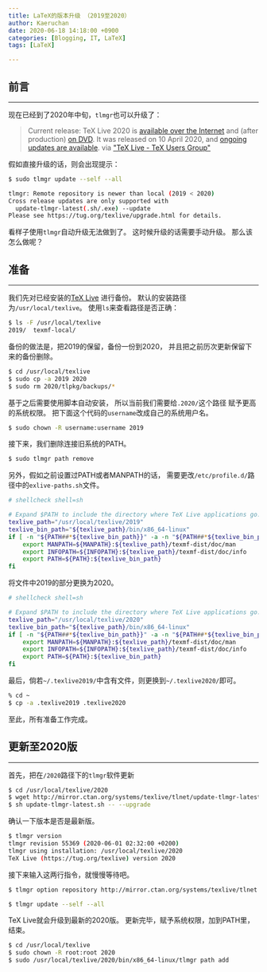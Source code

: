 ```yaml
---
title: LaTeX的版本升级 （2019至2020）
author: Kaeruchan
date: 2020-06-18 14:18:00 +0900
categories: [Blogging, IT, LaTeX]
tags: [LaTeX]

---
```



## 前言
----

现在已经到了2020年中旬，``tlmgr``也可以升级了：

>Current release: TeX Live 2020 is [available over the Internet](http://www.tug.org/texlive/acquire.html) and (after production) [on DVD](http://www.tug.org/texlive/acquire-dvd.html). It was released on 10 April 2020, and [ongoing updates are available](http://www.tug.org/texlive/pkginstall.html).
via ["TeX Live - TeX Users Group"](http://www.tug.org/texlive/)

假如直接升级的话，则会出现提示：
```bash
$ sudo tlmgr update --self --all

tlmgr: Remote repository is newer than local (2019 < 2020)
Cross release updates are only supported with
  update-tlmgr-latest(.sh/.exe) --update
Please see https://tug.org/texlive/upgrade.html for details.
```

看样子使用``tlmgr``自动升级无法做到了。
这时候升级的话需要手动升级。
那么该怎么做呢？

## 准备
----

我们先对已经安装的[TeX Live](http://www.tug.org/texlive/)
进行备份。
默认的安装路径为``/usr/local/texlive``。
使用``ls``来查看路径是否正确：

```bash
$ ls -F /usr/local/texlive
2019/  texmf-local/
```

备份的做法是，把2019的保留，备份一份到2020，
并且把之前历次更新保留下来的备份删除。
```bash
$ cd /usr/local/texlive
$ sudo cp -a 2019 2020
$ sudo rm 2020/tlpkg/backups/*
```

基于之后需要使用脚本自动安装，
所以当前我们需要给``.2020/``这个路径
赋予更高的系统权限。
把下面这个代码的``username``改成自己的系统用户名。
```bash
$ sudo chown -R username:username 2019
```

接下来，我们删除连接旧系统的PATH。
```bash
$ sudo tlmgr path remove
```

另外，假如之前设置过PATH或者MANPATH的话，
需要更改``/etc/profile.d/``路径中的``exlive-paths.sh``文件。

```sh
# shellcheck shell=sh

# Expand $PATH to include the directory where TeX Live applications go.
texlive_path="/usr/local/texlive/2019"
texlive_bin_path="${texlive_path}/bin/x86_64-linux"
if [ -n "${PATH##*${texlive_bin_path}}" -a -n "${PATH##*${texlive_bin_path}:* }" ]; then
    export MANPATH=${MANPATH}:${texlive_path}/texmf-dist/doc/man
    export INFOPATH=${INFOPATH}:${texlive_path}/texmf-dist/doc/info
    export PATH=${PATH}:${texlive_bin_path}
fi
```

将文件中2019的部分更换为2020。

```sh
# shellcheck shell=sh

# Expand $PATH to include the directory where TeX Live applications go.
texlive_path="/usr/local/texlive/2020"
texlive_bin_path="${texlive_path}/bin/x86_64-linux"
if [ -n "${PATH##*${texlive_bin_path}}" -a -n "${PATH##*${texlive_bin_path}:* }" ]; then
    export MANPATH=${MANPATH}:${texlive_path}/texmf-dist/doc/man
    export INFOPATH=${INFOPATH}:${texlive_path}/texmf-dist/doc/info
    export PATH=${PATH}:${texlive_bin_path}
fi
```

最后，倘若``~/.texlive2019/``中含有文件，则更换到``~/.texlive2020/``即可。

```bash
% cd ~
$ cp -a .texlive2019 .texlive2020
```

至此，所有准备工作完成。

## 更新至2020版
----
首先，把在``/2020``路径下的``tlmgr``软件更新

```bash
$ cd /usr/local/texlive/2020
$ wget http://mirror.ctan.org/systems/texlive/tlnet/update-tlmgr-latest.sh
$ sh update-tlmgr-latest.sh -- --upgrade
```

确认一下版本是否是最新版。

```bash
$ tlmgr version
tlmgr revision 55369 (2020-06-01 02:32:00 +0200)
tlmgr using installation: /usr/local/texlive/2020
TeX Live (https://tug.org/texlive) version 2020
```

接下来输入这两行指令，就慢慢等待吧。
```bash
$ tlmgr option repository http://mirror.ctan.org/systems/texlive/tlnet

$ tlmgr update --self --all
```

TeX Live就会升级到最新的2020版。
更新完毕，赋予系统权限，加到PATH里，结束。
```bash
$ cd /usr/local/texlive
$ sudo chown -R root:root 2020
$ sudo /usr/local/texlive/2020/bin/x86_64-linux/tlmgr path add
```

